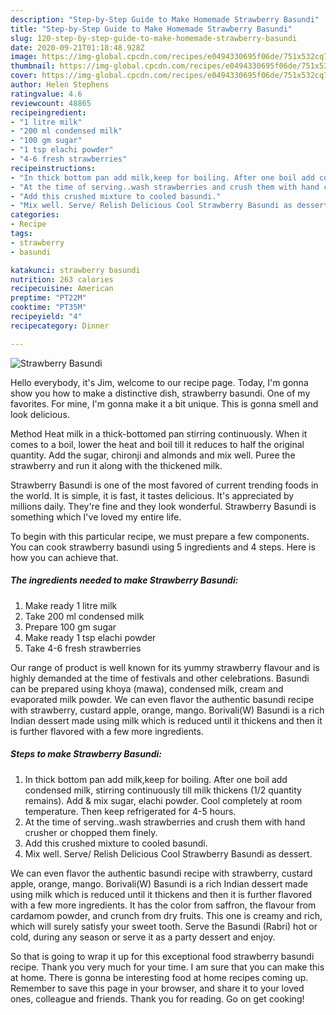 ```yaml
---
description: "Step-by-Step Guide to Make Homemade Strawberry Basundi"
title: "Step-by-Step Guide to Make Homemade Strawberry Basundi"
slug: 120-step-by-step-guide-to-make-homemade-strawberry-basundi
date: 2020-09-21T01:18:48.928Z
image: https://img-global.cpcdn.com/recipes/e0494330695f06de/751x532cq70/strawberry-basundi-recipe-main-photo.jpg
thumbnail: https://img-global.cpcdn.com/recipes/e0494330695f06de/751x532cq70/strawberry-basundi-recipe-main-photo.jpg
cover: https://img-global.cpcdn.com/recipes/e0494330695f06de/751x532cq70/strawberry-basundi-recipe-main-photo.jpg
author: Helen Stephens
ratingvalue: 4.6
reviewcount: 48865
recipeingredient:
- "1 litre milk"
- "200 ml condensed milk"
- "100 gm sugar"
- "1 tsp elachi powder"
- "4-6 fresh strawberries"
recipeinstructions:
- "In thick bottom pan add milk,keep for boiling. After one boil add condensed milk, stirring continuously till milk thickens (1/2 quantity remains). Add &amp; mix sugar, elachi powder. Cool completely at room temperature. Then keep refrigerated for 4-5 hours."
- "At the time of serving..wash strawberries and crush them with hand crusher or chopped them finely."
- "Add this crushed mixture to cooled basundi."
- "Mix well. Serve/ Relish Delicious Cool Strawberry Basundi as dessert."
categories:
- Recipe
tags:
- strawberry
- basundi

katakunci: strawberry basundi 
nutrition: 263 calories
recipecuisine: American
preptime: "PT22M"
cooktime: "PT35M"
recipeyield: "4"
recipecategory: Dinner

---
```



![Strawberry Basundi](https://img-global.cpcdn.com/recipes/e0494330695f06de/751x532cq70/strawberry-basundi-recipe-main-photo.jpg)

Hello everybody, it's Jim, welcome to our recipe page. Today, I'm gonna show you how to make a distinctive dish, strawberry basundi. One of my favorites. For mine, I'm gonna make it a bit unique. This is gonna smell and look delicious.

Method Heat milk in a thick-bottomed pan stirring continuously. When it comes to a boil, lower the heat and boil till it reduces to half the original quantity. Add the sugar, chironji and almonds and mix well. Puree the strawberry and run it along with the thickened milk.

Strawberry Basundi is one of the most favored of current trending foods in the world. It is simple, it is fast, it tastes delicious. It's appreciated by millions daily. They're fine and they look wonderful. Strawberry Basundi is something which I've loved my entire life.


To begin with this particular recipe, we must prepare a few components. You can cook strawberry basundi using 5 ingredients and 4 steps. Here is how you can achieve that.

<!--inarticleads1-->

##### The ingredients needed to make Strawberry Basundi:

1. Make ready 1 litre milk
1. Take 200 ml condensed milk
1. Prepare 100 gm sugar
1. Make ready 1 tsp elachi powder
1. Take 4-6 fresh strawberries


Our range of product is well known for its yummy strawberry flavour and is highly demanded at the time of festivals and other celebrations. Basundi can be prepared using khoya (mawa), condensed milk, cream and evaporated milk powder. We can even flavor the authentic basundi recipe with strawberry, custard apple, orange, mango. Borivali(W) Basundi is a rich Indian dessert made using milk which is reduced until it thickens and then it is further flavored with a few more ingredients. 

<!--inarticleads2-->

##### Steps to make Strawberry Basundi:

1. In thick bottom pan add milk,keep for boiling. After one boil add condensed milk, stirring continuously till milk thickens (1/2 quantity remains). Add &amp; mix sugar, elachi powder. Cool completely at room temperature. Then keep refrigerated for 4-5 hours.
1. At the time of serving..wash strawberries and crush them with hand crusher or chopped them finely.
1. Add this crushed mixture to cooled basundi.
1. Mix well. Serve/ Relish Delicious Cool Strawberry Basundi as dessert.


We can even flavor the authentic basundi recipe with strawberry, custard apple, orange, mango. Borivali(W) Basundi is a rich Indian dessert made using milk which is reduced until it thickens and then it is further flavored with a few more ingredients. It has the color from saffron, the flavour from cardamom powder, and crunch from dry fruits. This one is creamy and rich, which will surely satisfy your sweet tooth. Serve the Basundi (Rabri) hot or cold, during any season or serve it as a party dessert and enjoy. 

So that is going to wrap it up for this exceptional food strawberry basundi recipe. Thank you very much for your time. I am sure that you can make this at home. There is gonna be interesting food at home recipes coming up. Remember to save this page in your browser, and share it to your loved ones, colleague and friends. Thank you for reading. Go on get cooking!
